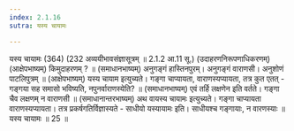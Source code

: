 ```yaml
---
index: 2.1.16
sutra: यस्य चायामः

---
```

यस्य चायामः (364) (232 अव्ययीभावसंज्ञासूत्रम् ॥ 2.1.2 आ.11 सू.) (उदाहरणनिरूपणाधिकरणम्) (आक्षेपभाष्यम्) किमुदाहरणम् ? ॥ (समाधानभाष्यम्) अनुगङ्गं हास्तिनपुरम्। अनुगङ्गं वाराणसी। अनुशोणं पाटलिपुत्रम् ॥ (आक्षेपभाष्यम्) यस्य चायाम इत्युच्यते। गङ्गा चाप्यायता, वाराणस्यप्यायता, तत्र कुत एतत् - गङ्गया सह समासो भविष्यति, नपुनर्वाराणस्येति? ॥ (समाधानभाष्यम्) एवं तर्हि लक्षणेन इति वर्तते। गङ्गा चैव लक्षणम् न वाराणसी ॥ (समाधानान्तरभाष्यम्) अथ वायस्य चायामः इत्युच्यते। गङ्गा चाप्यायता वाराणस्यप्यायता। तत्र प्रकर्षगतिर्विज्ञास्यते - साधीयो यस्यायामः इति। साधीयश्च गङ्गायाः, न वारणस्याः ॥ यस्य चायामः ॥ 25 ॥